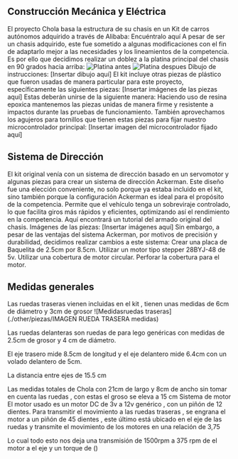 ## Construcción Mecánica y Eléctrica
El proyecto Chola basa la estructura de su chasis en un Kit de carros autónomos adquirido a través de Alibaba: Encuéntralo aquí 
A pesar de ser un chasis adquirido, este fue sometido a algunas modificaciones con el fin de adaptarlo mejor a las necesidades y los lineamientos de la competencia. Es por ello que decidimos realizar un doblez a la platina principal del chasis en 90 grados hacia arriba:
![Platina antes](./other/piezas/platinaoriginal)
![Platina despues](./other/piezas/platinadespues)
Dibujo de instrucciones: [Insertar dibujo aquí]
El kit incluye otras piezas de plástico que fueron usadas de manera particular para este proyecto, específicamente las siguientes piezas:
[Insertar imágenes de las piezas aquí]
Estas deberán unirse de la siguiente manera: Haciendo uso de resina epoxica mantenemos las piezas unidas de manera firme y resistente a impactos durante las pruebas de funcionamiento. También aprovechamos los agujeros para tornillos que tienen estas piezas para fijar nuestro microcontrolador principal:
[Insertar imagen del microcontrolador fijado aquí]

## Sistema de Dirección
El kit original venía con un sistema de dirección basado en un servomotor y algunas piezas para crear un sistema de dirección Ackerman. Este diseño fue una elección conveniente, no solo porque ya estaba incluido en el kit, sino también porque la configuración Ackerman es ideal para el propósito de la competencia. Permite que el vehículo tenga un sobreviraje controlado, lo que facilita giros más rápidos y eficientes, optimizando así el rendimiento en la competencia.
Aquí encontrará un tutorial del armado original del chasis.
Imágenes de las piezas: [Insertar imágenes aquí]
Sin embargo, a pesar de las ventajas del sistema Ackerman, por motivos de precisión y durabilidad, decidimos realizar cambios a este sistema:
Crear una placa de Baquelita de 2.5cm por 8.5cm.
Utilizar un motor tipo stepper 28BYJ-48 de 5v.
Utilizar una cobertura de motor circular.
Perforar la cobertura para el motor.

## Medidas generales

Las ruedas traseras vienen incluidas en el kit , tienen unas medidas de 6cm de diámetro y 3cm de grosor 
![Medidasruedas traseras](./other/piezas/IMAGEN RUEDA TRASERA medidas)


Las ruedas delanteras son ruedas de para lego genéricas con medidas de 2.5cm de grosor y 4 cm de diámetro.


El eje trasero mide 8.5cm de longitud y el eje delantero mide 6.4cm con un volado delantero de 5cm.

La distancia entre ejes de 15.5 cm 


Las medidas totales de Chola con 21cm de largo y 8cm de ancho sin tomar en cuenta las ruedas , con estas el groso se eleva a 15 cm 
Sistema de motor
El motor usado es un motor DC de 3v a 12v genérico , con un piñón de 12 dientes. 
Para transmitir el movimiento a las ruedas traseras , se engrana el motor a un piñón de 45 dientes , este último está ubicado en el eje de las ruedas y transmite el movimiento de los motores en una relación de 3,75

Lo cual todo esto nos deja una transmisión de 1500rpm a 375 rpm de el motor a el eje 
y un torque de ()
